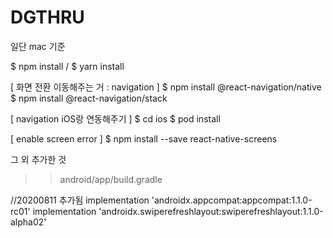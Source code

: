 # DGTHRU

일단 mac 기준

$ npm install / $ yarn install

[ 화면 전환 이동해주는 거 : navigation ]
$ npm install @react-navigation/native
$ npm install @react-navigation/stack

[ navigation iOS랑 연동해주기 ]
$ cd ios
$ pod install

[ enable screen error ]
$ npm install --save react-native-screens

그 외 추가한 것
>> android/app/build.gradle

//20200811 추가됨 
    implementation 'androidx.appcompat:appcompat:1.1.0-rc01'
    implementation 'androidx.swiperefreshlayout:swiperefreshlayout:1.1.0-alpha02'

